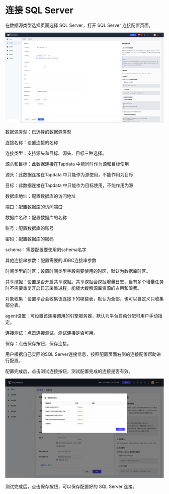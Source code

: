 # 连接 SQL Server

在数据源类型选择页面选择 SQL Server，打开 SQL Server 连接配置页面。

![](../../../images/connect_sqlserver_1.png)



数据源类型：已选择的数据源类型

连接名称：设置连接的名称

连接类型：支持源头和目标、源头、目标三种选择。

源头和目标：此数据连接在Tapdata 中能同时作为源和目标使用

源头：此数据连接在Tapdata 中只能作为源使用，不能作用为目标

目标：此数据连接在Tapdata 中只能作为目标使用，不能作用为源

数据库地址：配置数据库的访问地址

端口：配置数据库的访问端口

数据库名称：配置数据库的名称

账号：配置数据库的账号

密码：配置数据库的密码

schema：需要配置要使用的schema名字

其他连接串参数：配置需要的JDBC连接串参数

时间类型的时区：设置时间类型字段需要使用的时区，默认为数据库时区。

共享挖掘：设置是否开启共享挖掘。共享挖掘会挖掘增量日志，当有多个增量任务时不需要重复开启日志采集进程，能极大缓解源库资源的占用和浪费。

对象收集：设置平台会收集该连接下的哪些表，默认为全部，也可以自定义只收集部分表。

agent设置：可设置该连接调用的引擎服务器，默认为平台自动分配可用户手动指定。

连接测试：点击连接测试，测试连接是否可用。

保存：点击保存按钮，保存连接。

用户根据自己实际的SQL Server连接信息，按照配置页面右侧的连接配置帮助进行配置。

配置完成后，点击测试连接按钮，测试配置完成的连接是否有效。

 

![](../../../images/connect_sqlserver_2.png)

测试完成后，点击保存按钮，可以保存配置好的 SQL Server 连接。